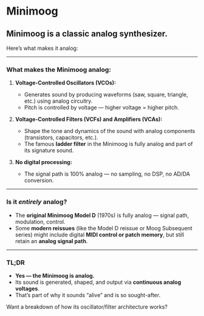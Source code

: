 # **Minimoog**

## **Minimoog** is a classic **analog synthesizer**.

Here’s what makes it analog:

---

### **What makes the Minimoog analog:**

1. **Voltage-Controlled Oscillators (VCOs):**  
   - Generates sound by producing waveforms (saw, square, triangle, etc.) using analog circuitry.
   - Pitch is controlled by voltage — higher voltage = higher pitch.

2. **Voltage-Controlled Filters (VCFs) and Amplifiers (VCAs):**  
   - Shape the tone and dynamics of the sound with analog components (transistors, capacitors, etc.).
   - The famous **ladder filter** in the Minimoog is fully analog and part of its signature sound.

3. **No digital processing:**  
   - The signal path is 100% analog — no sampling, no DSP, no AD/DA conversion.

---

### **Is it *entirely* analog?**

- The **original Minimoog Model D** (1970s) is fully analog — signal path, modulation, control.
- Some **modern reissues** (like the Model D reissue or Moog Subsequent series) might include digital **MIDI control or patch memory**, but still retain an **analog signal path**.

---

### **TL;DR**

- **Yes — the Minimoog is analog.**
- Its sound is generated, shaped, and output via **continuous analog voltages**.
- That’s part of why it sounds “alive” and is so sought-after.

Want a breakdown of how its oscillator/filter architecture works?
